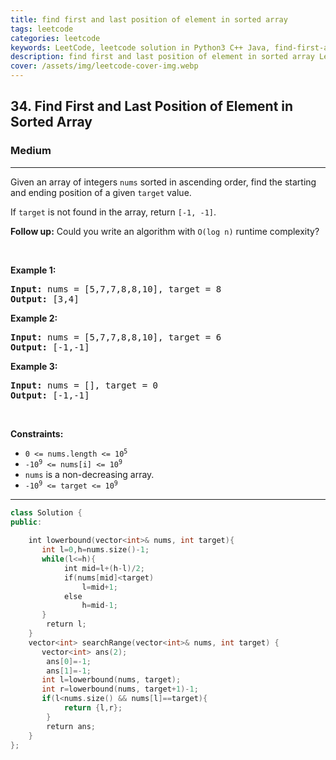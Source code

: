 ```yaml
---
title: find first and last position of element in sorted array
tags: leetcode
categories: leetcode
keywords: LeetCode, leetcode solution in Python3 C++ Java, find-first-and-last-position-of-element-in-sorted-array solution
description: find first and last position of element in sorted array LeetCode Solution Explained
cover: /assets/img/leetcode-cover-img.webp
---
```



<h2>34. Find First and Last Position of Element in Sorted Array</h2><h3>Medium</h3><hr><div><p>Given an array of integers <code>nums</code> sorted in ascending order, find the starting and ending position of a given <code>target</code> value.</p>

<p>If <code>target</code> is not found in the array, return <code>[-1, -1]</code>.</p>

<p><strong>Follow up:</strong>&nbsp;Could you write an algorithm with&nbsp;<code>O(log n)</code> runtime complexity?</p>

<p>&nbsp;</p>
<p><strong>Example 1:</strong></p>
<pre><strong>Input:</strong> nums = [5,7,7,8,8,10], target = 8
<strong>Output:</strong> [3,4]
</pre><p><strong>Example 2:</strong></p>
<pre><strong>Input:</strong> nums = [5,7,7,8,8,10], target = 6
<strong>Output:</strong> [-1,-1]
</pre><p><strong>Example 3:</strong></p>
<pre><strong>Input:</strong> nums = [], target = 0
<strong>Output:</strong> [-1,-1]
</pre>
<p>&nbsp;</p>
<p><strong>Constraints:</strong></p>

<ul>
	<li><code>0 &lt;= nums.length &lt;= 10<sup>5</sup></code></li>
	<li><code>-10<sup>9</sup>&nbsp;&lt;= nums[i]&nbsp;&lt;= 10<sup>9</sup></code></li>
	<li><code>nums</code> is a non-decreasing array.</li>
	<li><code>-10<sup>9</sup>&nbsp;&lt;= target&nbsp;&lt;= 10<sup>9</sup></code></li>
</ul>
</div>

---




```cpp
class Solution {
public:
    
    int lowerbound(vector<int>& nums, int target){
       int l=0,h=nums.size()-1;
       while(l<=h){
            int mid=l+(h-l)/2;
            if(nums[mid]<target)
                l=mid+1;
            else
                h=mid-1; 
       }
        return l;
    }
    vector<int> searchRange(vector<int>& nums, int target) {
       vector<int> ans(2);
        ans[0]=-1;
        ans[1]=-1;
       int l=lowerbound(nums, target);
       int r=lowerbound(nums, target+1)-1;
       if(l<nums.size() && nums[l]==target){
            return {l,r};
        }
        return ans;
    }
};

```

